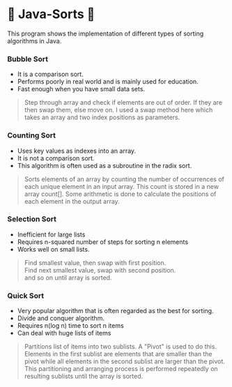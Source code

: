 #  :stars: Java-Sorts :stars:
This program shows the implementation of different types of sorting algorithms in Java.

### Bubble Sort
* It is a comparison sort. 
* Performs poorly in real world and is mainly used for education. 
* Fast enough when you have small data sets.

>Step through array and check if elements are out of order. If they are then swap them, else move on. I used a swap method here which takes an array and two index positions as parameters.

### Counting Sort
* Uses key values as indexes into an array. 
* It is not a comparison sort. 
* This algorithm is often used as a subroutine in the radix sort. 

>Sorts elements of an array by counting the number of occurrences of each unique element in an input array. This count is stored in a new array count[]. Some arithmetic is done to calculate the positions of each element in the output array.

### Selection Sort
* Inefficient for large lists
* Requires n-squared number of steps for sorting n elements
* Works well on small lists.

>Find smallest value, then swap with first position.\
Find next smallest value, swap with second position.\
and so on until array is sorted.


### Quick Sort
* Very popular algorithm that is often regarded as the best for sorting.
* Divide and conquer algorithm.
* Requires n(log n) time to sort n items
* Can deal with huge lists of items

> Partitions list of items into two sublists. A "Pivot" is used to do this. Elements in the first sublist are elements that are smaller than the pivot while all elements in the second sublist are larger than the pivot. This partitioning and arranging process is performed repeatedly on resulting sublists until the array is sorted.
